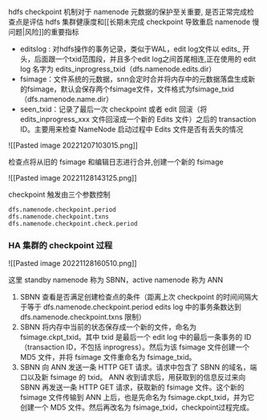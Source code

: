 
hdfs checkpoint 机制对于 namenode 元数据的保护至关重要, 是否正常完成检查点是评估 hdfs 集群健康度和[[长期未完成 checkpoint 导致重启 namenode 慢问题|风险]]的重要指标


- editslog : 对hdfs操作的事务记录，类似于WAL，edit log文件以 edits_ 开头，后面跟一个txid范围段，并且多个edit log之间首尾相连,正在使用的 edit log 名字为 edits_inprogress_txid（dfs.namenode.edits.dir）
- fsimage：文件系统的元数据，snn会定时合并将内存中的元数据落盘生成新的fsimage，默认会保存两个fsimage文件，文件格式为fsimage_txid（dfs.namenode.name.dir）
- seen_txid：记录了最后一次 checkpoint 或者 edit 回滚（将 edits_inprogress_xxx 文件回滚成一个新的 Edits 文件）之后的 transaction ID。主要用来检查 NameNode 启动过程中 Edits 文件是否有丢失的情况

![[Pasted image 20221207103015.png]]

检查点将从旧的 fsimage 和编辑日志进行合并,创建一个新的 fsimage

![[Pasted image 20221128143125.png]]


checkpoint 触发由三个参数控制
```
dfs.namenode.checkpoint.period
dfs.namenode.checkpoint.txns
dfs.namenode.checkpoint.check.period

```




### HA 集群的 checkpoint 过程

![[Pasted image 20221128160510.png]]

这里 standby namenode 称为 SBNN，active namenode 称为 ANN
1. SBNN 查看是否满足创建检查点的条件（距离上次 checkpoint 的时间间隔大于等于 dfs.namenode.checkpoint.period
edits log 中的事务条数达到 dfs.namenode.checkpoint.txns 限制）
2. SBNN 将内存中当前的状态保存成一个新的文件，命名为fsimage.ckpt_txid。其中 txid 是最后一个 edit log 中的最后一条事务的 ID（transaction ID，不包括 inprogress）。然后为该 fsimage 文件创建一个MD5 文件，并将 fsimage 文件重命名为 fsimage_txid。
3. SBNN 向 ANN 发送一条 HTTP GET 请求。请求中包含了 SBNN 的域名，端口以及新 fsimage 的 txid。
ANN 收到请求后，用获取到的信息反过来向 SBNN 再发送一条 HTTP GET 请求，获取新的 fsimage 文件。这个新的 fsimage 文件传输到 ANN 上后，也是先命名为 fsimage.ckpt_txid，并为它创建一个 MD5 文件。然后再改名为 fsimage_txid，checkpoint过程完成。



